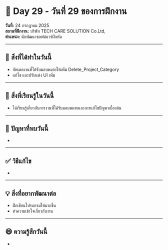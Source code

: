 # 📅 Day 29 - วันที่ 29 ของการฝึกงาน
**วันที่:** 24 กรกฎาคม 2025  
**สถานที่ฝึกงาน:** บริษัท TECH CARE SOLUTION Co.Ltd,  
**ตำแหน่ง:** นักพัฒนาซอฟต์แวร์ฝึกหัด


---

## 📝 สิ่งที่ได้ทำในวันนี้
- อัพเดตงานที่ได้รับมอบหมายให้เพิ่ม Delete_Project_Category
- แก้ไข และปรับแต่ง UI เพิ่ม
  
  


---

## 🎯 สิ่งที่เรียนรู้ในวันนี้ 
- ได้เรียนรู้เกี่ยวกับการงานที่ได้รับมอบหมายและการแก้ไขปัญหาเบื้องต้น




---

## 🤔 ปัญหาที่พบวันนี้
- 




---

## ✅ วิธีแก้ไข
- 


---

## 💡 สิ่งที่อยากพัฒนาต่อ
- ฝึกเขียนโปรแกรมให้มากขึ้น
- ทำความเข้าใจเกี่ยวกับงาน



---

## 😄 ความรู้สึกวันนี้
- 
